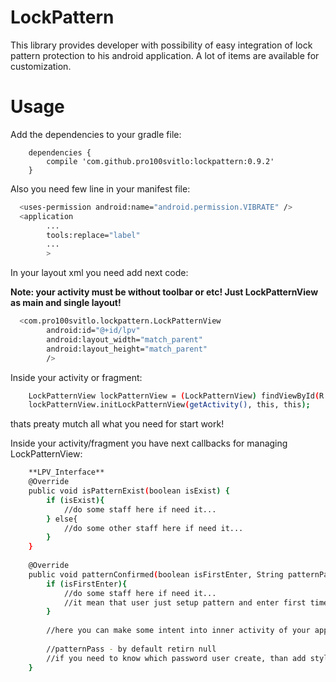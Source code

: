 # LockPattern

This library provides developer with possibility of easy integration of lock pattern protection to his android application. A lot of items are available for customization.

<!--![alt text](screenshots/111222.gif "Description goes here")-->

# Usage
Add the dependencies to your gradle file:
```
    dependencies {
        compile 'com.github.pro100svitlo:lockpattern:0.9.2'
    }
```

Also you need few line in your manifest file:
```sh
  <uses-permission android:name="android.permission.VIBRATE" />
  <application
        ...
        tools:replace="label"
        ...
        >
```
In your layout xml you need add next code:

**Note: your activity must be without toolbar or etc! Just LockPatternView as main and single layout!**
```sh
  <com.pro100svitlo.lockpattern.LockPatternView
        android:id="@+id/lpv"
        android:layout_width="match_parent"
        android:layout_height="match_parent"
        />
```
Inside your activity or fragment:
```sh
    LockPatternView lockPatternView = (LockPatternView) findViewById(R.id.lpv);
    lockPatternView.initLockPatternView(getActivity(), this, this);
```
thats preaty mutch all what you need for start work!

Inside your activity/fragment you have next callbacks for managing LockPatternView:
```sh
    **LPV_Interface**
    @Override
    public void isPatternExist(boolean isExist) {
        if (isExist){
            //do some staff here if need it...
        } else{
            //do some other staff here if need it...
        }
    }
    
    @Override
    public void patternConfirmed(boolean isFirstEnter, String patternPass) {
        if (isFirstEnter){
            //do some staff here if need it...
            //it mean that user just setup pattern and enter first time
        }
        
        //here you can make some intent into inner activity of your app...
        
        //patternPass - by default retirn null
        //if you need to know which password user create, than add style flag "showPatternPassStr = true"
    }
```
